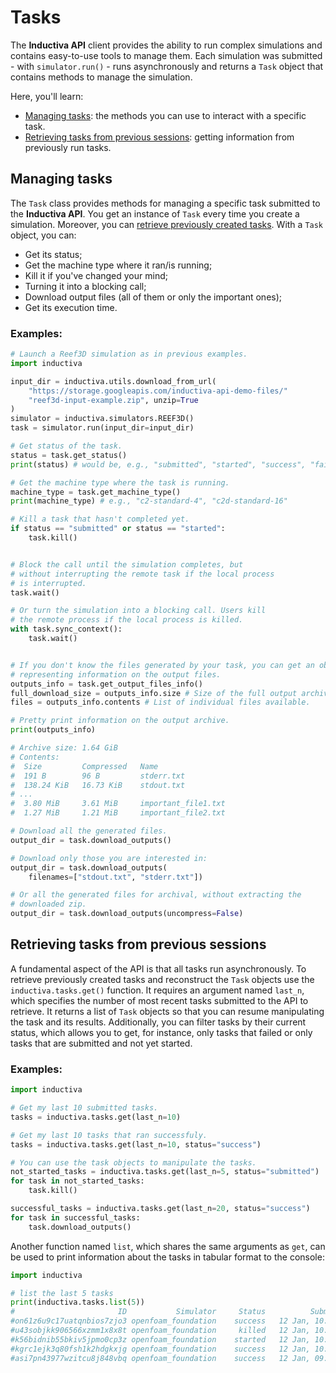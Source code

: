 # Tasks

The **Inductiva API** client provides the ability to run complex simulations and contains easy-to-use tools to manage them. Each simulation was submitted - with `simulator.run()` - runs asynchronously and returns a `Task` object that contains methods to manage the simulation.

Here, you'll learn:

- [Managing tasks](#managing-tasks): the methods you can use to interact with a specific task.
- [Retrieving tasks from previous sessions](#retrieving-tasks-from-previous-sessions): getting information from previously run tasks.

## Managing tasks

The `Task` class provides methods for managing a specific task submitted to the **Inductiva API**. You get an instance of `Task` every time you create a simulation. Moreover, you can [retrieve previously created tasks](#retrieving-tasks-from-previous-sessions).
With a `Task` object, you can:
 * Get its status;
 * Get the machine type where it ran/is running;
 * Kill it if you've changed your mind;
 * Turning it into a blocking call;
 * Download output files (all of them or only the important ones);
 * Get its execution time.

### Examples:

```python
# Launch a Reef3D simulation as in previous examples.
import inductiva

input_dir = inductiva.utils.download_from_url(
    "https://storage.googleapis.com/inductiva-api-demo-files/"
    "reef3d-input-example.zip", unzip=True
)
simulator = inductiva.simulators.REEF3D()
task = simulator.run(input_dir=input_dir)

# Get status of the task.
status = task.get_status()
print(status) # would be, e.g., "submitted", "started", "success", "failed", "killed"

# Get the machine type where the task is running.
machine_type = task.get_machine_type()
print(machine_type) # e.g., "c2-standard-4", "c2d-standard-16"

# Kill a task that hasn't completed yet.
if status == "submitted" or status == "started":
    task.kill()
```

```python

# Block the call until the simulation completes, but
# without interrupting the remote task if the local process
# is interrupted. 
task.wait()

# Or turn the simulation into a blocking call. Users kill
# the remote process if the local process is killed.
with task.sync_context():
    task.wait()
```


```python

# If you don't know the files generated by your task, you can get an object
# representing information on the output files.
outputs_info = task.get_output_files_info()
full_download_size = outputs_info.size # Size of the full output archive.
files = outputs_info.contents # List of individual files available.

# Pretty print information on the output archive.
print(outputs_info)
```
```bash
# Archive size: 1.64 GiB
# Contents:
#  Size         Compressed   Name
#  191 B        96 B         stderr.txt
#  138.24 KiB   16.73 KiB    stdout.txt
# ...
#  3.80 MiB     3.61 MiB     important_file1.txt
#  1.27 MiB     1.21 MiB     important_file2.txt
```

```python
# Download all the generated files.
output_dir = task.download_outputs()

# Download only those you are interested in:
output_dir = task.download_outputs(
    filenames=["stdout.txt", "stderr.txt"])

# Or all the generated files for archival, without extracting the
# downloaded zip.
output_dir = task.download_outputs(uncompress=False)
```

## Retrieving tasks from previous sessions

A fundamental aspect of the API is that all tasks run asynchronously.
To retrieve previously created tasks and reconstruct the `Task` objects use the `inductiva.tasks.get()` function.
It requires an argument named `last_n`, which specifies the number of most recent tasks submitted to the API to retrieve. It returns a list of `Task` objects so that you can resume manipulating the task and its results.
Additionally, you can filter tasks by their current status, which allows you to get, for instance, only tasks that failed or only
tasks that are submitted and not yet started.

### Examples:

```python
import inductiva

# Get my last 10 submitted tasks.
tasks = inductiva.tasks.get(last_n=10)

# Get my last 10 tasks that ran successfuly.
tasks = inductiva.tasks.get(last_n=10, status="success")

# You can use the task objects to manipulate the tasks.
not_started_tasks = inductiva.tasks.get(last_n=5, status="submitted")
for task in not_started_tasks:
    task.kill()

successful_tasks = inductiva.tasks.get(last_n=20, status="success")
for task in successful_tasks:
    task.download_outputs()
```

Another function named `list`, which shares the same arguments as `get`, can be used to print information about the
tasks in tabular format to the console:

```python
import inductiva

# list the last 5 tasks
print(inductiva.tasks.list(5))
#                       ID           Simulator     Status          Submitted          Started Computation Time  Total Duration            VM Type
#on61z6u9c17uatqnbios7zjo3 openfoam_foundation    success   12 Jan, 10:27:19   12 Jan, 10:27:42        0h 2m 20s       0h 2m 50s   c2d-standard-112
#u43sobjkk906566xzmm1x8x8t openfoam_foundation     killed   12 Jan, 10:21:51   12 Jan, 10:22:39        0h 1m 42s        0h 2m 8s   c2d-standard-112
#k56bidnib55bkiv5jpmo0cp3z openfoam_foundation    started   12 Jan, 10:20:14   12 Jan, 10:22:39       *0h 7m 58s      *0h 7m 58s   c2d-standard-112
#kgrc1ejk3q80fsh1k2hdgkxjg openfoam_foundation    success   12 Jan, 10:09:25   12 Jan, 10:09:50         0h 7m 8s       0h 7m 38s     c2-standard-30
#asi7pn43977wzitcu8j848vbq openfoam_foundation    success   12 Jan, 09:44:30   12 Jan, 09:44:54        0h 8m 59s       0h 9m 32s     c2-standard-16
```
